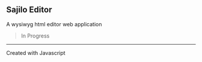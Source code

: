 ## Sajilo Editor

A wysiwyg html editor web application

> In Progress

***
Created with Javascript

